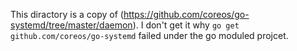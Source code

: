 This diractory is a copy of (https://github.com/coreos/go-systemd/tree/master/daemon).
I don't get it why `go get github.com/coreos/go-systemd` failed under the go moduled projcet.
